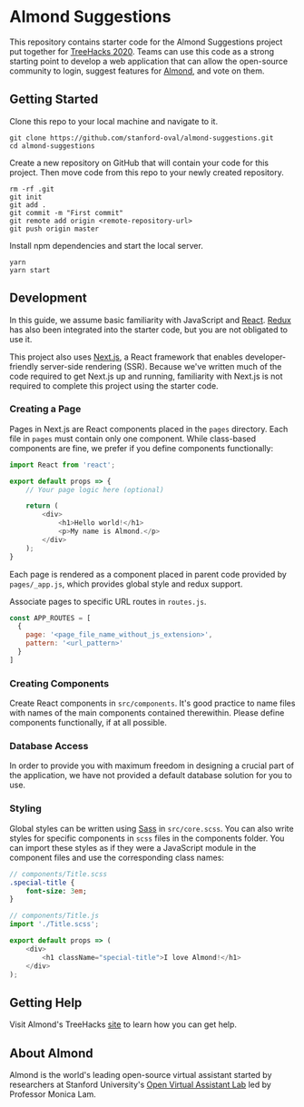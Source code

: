 # Almond Suggestions

This repository contains starter code for the Almond Suggestions project put together for [TreeHacks 2020](https://treehacks.com). Teams can use this code as a strong starting point to develop a web application that can allow the open-source community to login, suggest features for [Almond](https://almond.stanford.edu), and vote on them.

## Getting Started

Clone this repo to your local machine and navigate to it.

```
git clone https://github.com/stanford-oval/almond-suggestions.git
cd almond-suggestions
```

Create a new repository on GitHub that will contain your code for this project. Then move code from this repo to your newly created repository.

```
rm -rf .git
git init
git add .
git commit -m "First commit"
git remote add origin <remote-repository-url>
git push origin master
```

Install npm dependencies and start the local server.

```
yarn
yarn start
```

## Development

In this guide, we assume basic familiarity with JavaScript and [React](https://reactjs.org). [Redux](https://redux.js.org) has also been integrated into the starter code, but you are not obligated to use it.

This project also uses [Next.js](https://nextjs.org/), a React framework that enables developer-friendly server-side rendering (SSR). Because we've written much of the code required to get Next.js up and running, familiarity with Next.js is not required to complete this project using the starter code.

### Creating a Page

Pages in Next.js are React components placed in the `pages` directory. Each file in `pages` must contain only one component. While class-based components are fine, we prefer if you define components functionally:

```js
import React from 'react';

export default props => {
    // Your page logic here (optional)

    return (
        <div>
            <h1>Hello world!</h1>
            <p>My name is Almond.</p>
        </div>
    );
}
```

Each page is rendered as a component placed in parent code provided by `pages/_app.js`, which provides global style and redux support. 

Associate pages to specific URL routes in `routes.js`.

```js
const APP_ROUTES = [
  {
    page: '<page_file_name_without_js_extension>',
    pattern: '<url_pattern>'
  }
]
```

### Creating Components

Create React components in `src/components`. It's good practice to name files with names of the main components contained therewithin. Please define components functionally, if at all possible.

### Database Access

In order to provide you with maximum freedom in designing a crucial part of the application, we have not provided a default database solution for you to use.

### Styling

Global styles can be written using [Sass](https://sass-lang.com) in `src/core.scss`. You can also write styles for specific components in `scss` files in the components folder. You can import these styles as if they were a JavaScript module in the component files and use the corresponding class names:

```sass
// components/Title.scss
.special-title {
    font-size: 3em;
}
```

```js
// components/Title.js
import './Title.scss';

export default props => (
    <div>
        <h1 className="special-title">I love Almond!</h1>
    </div>
);
```

## Getting Help

Visit Almond's TreeHacks [site](https://treehacks.almond.stanford.edu) to learn how you can get help.

## About Almond

Almond is the world's leading open-source virtual assistant started by researchers at Stanford University's [Open Virtual Assistant Lab](https://oval.cs.stanford.edu) led by Professor Monica Lam.
